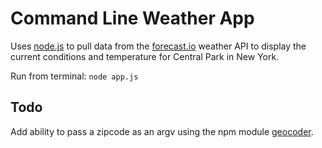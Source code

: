 # Command Line Weather App
Uses [node.js](https://nodejs.org/en/docs/) to pull data from the [forecast.io](https://developer.forecast.io/) weather API to display the current conditions and temperature for Central Park in New York.

Run from terminal: `node app.js`  

## Todo
Add ability to pass a zipcode as an argv using the npm module [geocoder](https://www.npmjs.com/package/geocoder).
